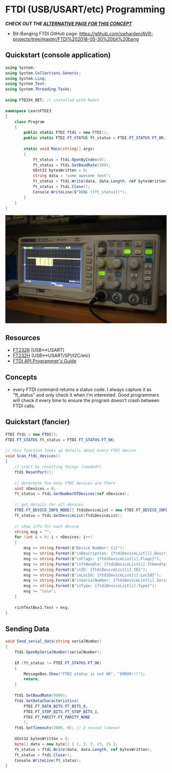 # FTDI (USB/USART/etc) Programming

***CHECK OUT THE [ALTERNATIVE PAGE FOR THIS CONCEPT](https://github.com/swharden/AVR-projects/tree/master/FTDI%202017-04-29%20bitbang%20max7219%207seg)***

* Bit-Banging FTDI GitHub page: https://github.com/swharden/AVR-projects/tree/master/FTDI%202018-05-30%20bit%20bang


## Quickstart (console application)
```cs
using System;
using System.Collections.Generic;
using System.Linq;
using System.Text;
using System.Threading.Tasks;

using FTD2XX_NET; // installed with NuGet

namespace LearnFTDI3
{
    class Program
    {
        public static FTDI ftdi = new FTDI();
        public static FTDI.FT_STATUS ft_status = FTDI.FT_STATUS.FT_OK;

        static void Main(string[] args)
        {
            ft_status = ftdi.OpenByIndex(0);
            ft_status = ftdi.SetBaudRate(300);
            UInt32 bytesWritten = 0;
            string data = "some awesome text";
            ft_status = ftdi.Write(data, data.Length, ref bytesWritten);
            ft_status = ftdi.Close();
            Console.WriteLine($"DONE ({ft_status})");
        }
    }
}

```

![](misc/usart.jpg)


## Resources
* [FT232R](http://www.ftdichip.com/Products/ICs/FT232R.htm) (USB<->USART)
* [FT232H](http://www.ftdichip.com/Products/ICs/FT232R.htm) (USB<->USART/SPI/I2C/etc)
* [FTDI API Programmer's Guide](
http://www.ftdichip.com/Support/Documents/ProgramGuides/D2XX_Programmer's_Guide(FT_000071).pdf)

## Concepts
* every FTDI command returns a status code. I always capture it as "ft_status" and only check it when I'm interested. Good programmers will check it every time to ensure the program doesn't crash between FTDI calls.

## Quickstart (fancier)
```cs
FTDI ftdi = new FTDI();
FTDI.FT_STATUS ft_status = FTDI.FT_STATUS.FT_OK;
        
// this function looks up details about every FTDI device
void Scan_ftdi_devices()
{
    // start by resetting things (needed?)
    ftdi.ResetPort();

    // determine how many FTDI devices are there
    uint nDevices = 0;
    ft_status = ftdi.GetNumberOfDevices(ref nDevices);

    // get details for all devices
    FTDI.FT_DEVICE_INFO_NODE[] ftdiDeviceList = new FTDI.FT_DEVICE_INFO_NODE[nDevices];
    ft_status = ftdi.GetDeviceList(ftdiDeviceList);

    // show info for each device
    string msg = "";
    for (int i = 0; i < nDevices; i++)
    {
        msg += string.Format($"Device Number: {i}");
        msg += string.Format($"\nDescription: {ftdiDeviceList[i].Description}");
        msg += string.Format($"\nFlags: {ftdiDeviceList[i].Flags}");
        msg += string.Format($"\nftHandle: {ftdiDeviceList[i].ftHandle}");
        msg += string.Format($"\nID: {ftdiDeviceList[i].ID}");
        msg += string.Format($"\nLocId: {ftdiDeviceList[i].LocId}");
        msg += string.Format($"\nSerialNumber: {ftdiDeviceList[i].SerialNumber}");
        msg += string.Format($"\nType: {ftdiDeviceList[i].Type}");
        msg += "\n\n";
    }
    
    richTextBox1.Text = msg;
}

```

## Sending Data
```cs
void Send_serial_data(string serialNumber)
{
    ftdi.OpenBySerialNumber(serialNumber);

    if (ft_status != FTDI.FT_STATUS.FT_OK)
    {
        MessageBox.Show("FTDI status is not OK", "ERROR!!!");
        return;
    }

    ftdi.SetBaudRate(9600);
    ftdi.SetDataCharacteristics(
        FTDI.FT_DATA_BITS.FT_BITS_8, 
        FTDI.FT_STOP_BITS.FT_STOP_BITS_1, 
        FTDI.FT_PARITY.FT_PARITY_NONE
        );
    ftdi.SetTimeouts(2000, 0); // 2 second timeout

    UInt32 bytesWritten = 0;
    byte[] data = new byte[] { 1, 3, 7, 13, 21 };
    ft_status = ftdi.Write(data, data.Length, ref bytesWritten);
    ft_status = ftdi.Close();
    Console.WriteLine(ft_status);
}
```
